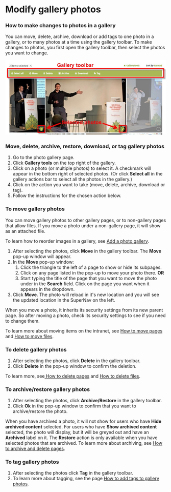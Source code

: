 # Modify gallery photos

### How to make changes to photos in a gallery

You can move, delete, archive, download or add tags to one photo in a gallery, or to many photos at a time using the gallery toolbar. To make changes to photos, you first open the gallery toolbar, then select the photos you want to change.

![](../../.gitbook/assets/1%20%2884%29.jpg)



### Move, delete, archive, restore, download, or tag gallery photos

1. Go to the photo gallery page.
2. Click **Gallery tools** on the top right of the gallery.
3. Click on a photo \(or multiple photos\) to select it. A checkmark will appear in the bottom right of selected photos. \(Or click **Select all** in the gallery actions bar to select all the photos in the gallery.\)
4. Click on the action you want to take \(move, delete, archive, download or tag\).
5. Follow the instructions for the chosen action below.

### To move gallery photos

You can move gallery photos to other gallery pages, or to non-gallery pages that allow files. If you move a photo under a non-gallery page, it will show as an attached file.  
  
To learn how to reorder images in a gallery, see [Add a photo gallery](../add-pages-and-sections/add-a-photo-gallery/).  
 

1. After selecting the photos, click **Move** in the gallery toolbar. The **Move** pop-up window will appear.
2. In the **Move** pop-up window:
   1. Click the triangle to the left of a page to show or hide its subpages.
   2. Click on any page listed in the pop-up to move your photo there. **OR**
   3. Start typing the title of the page that you want to move the photo under in the **Search** field. Click on the page you want when it appears in the dropdown.
3. Click **Move**. The photo will reload in it's new location and you will see the updated location in the SuperNav on the left.

When you move a photo, it inherits its security settings from its new parent page. So after moving a photo, check its security settings to see if you need to change them.  
  
To learn more about moving items on the intranet, see [How to move pages](reorder-and-move-pages.md) and [How to move files](../add-and-edit-files/attach-and-reorder-files.md).

### To delete gallery photos

1. After selecting the photos, click **Delete** in the gallery toolbar.
2. Click **Delete** in the pop-up window to confirm the deletion.

To learn more, see[ How to delete pages](archive-and-delete-pages.md) and [How to delete files](../add-and-edit-files/archive-or-delete-files.md).

### To archive/restore gallery photos

1. After selecting the photos, click **Archive/Restore** in the gallery toolbar.
2. Click **Ok** in the pop-up window to confirm that you want to archive/restore the photo.

When you have archived a photo, it will not show for users who have **Hide archived content** selected. For users who have **Show archived content** selected, the photo will display, but it will be greyed out and have an **Archived** label on it. The **Restore** action is only available when you have selected photos that are archived. To learn more about archiving, see [How to archive and delete pages](archive-and-delete-pages.md).

### To tag gallery photos

1. After selecting the photos click **Tag** in the gallery toolbar.
2. To learn more about tagging, see the page [How to add tags to gallery photos](../tags/add-tags-to-gallery-photos.md).

